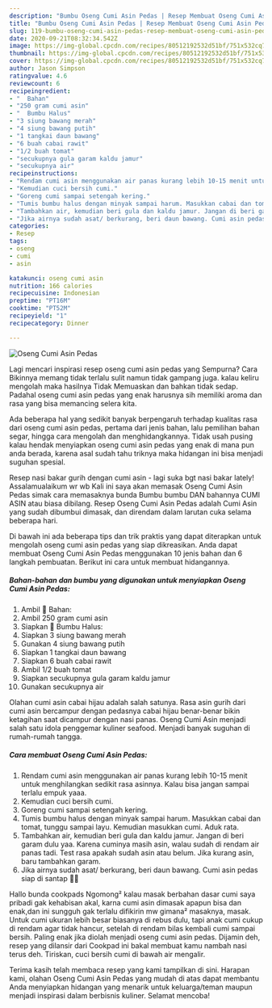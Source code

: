 ```yaml
---
description: "Bumbu Oseng Cumi Asin Pedas | Resep Membuat Oseng Cumi Asin Pedas Yang Enak Dan Lezat"
title: "Bumbu Oseng Cumi Asin Pedas | Resep Membuat Oseng Cumi Asin Pedas Yang Enak Dan Lezat"
slug: 119-bumbu-oseng-cumi-asin-pedas-resep-membuat-oseng-cumi-asin-pedas-yang-enak-dan-lezat
date: 2020-09-21T08:32:34.542Z
image: https://img-global.cpcdn.com/recipes/80512192532d51bf/751x532cq70/oseng-cumi-asin-pedas-foto-resep-utama.jpg
thumbnail: https://img-global.cpcdn.com/recipes/80512192532d51bf/751x532cq70/oseng-cumi-asin-pedas-foto-resep-utama.jpg
cover: https://img-global.cpcdn.com/recipes/80512192532d51bf/751x532cq70/oseng-cumi-asin-pedas-foto-resep-utama.jpg
author: Jason Simpson
ratingvalue: 4.6
reviewcount: 6
recipeingredient:
- "  Bahan"
- "250 gram cumi asin"
- "  Bumbu Halus"
- "3 siung bawang merah"
- "4 siung bawang putih"
- "1 tangkai daun bawang"
- "6 buah cabai rawit"
- "1/2 buah tomat"
- "secukupnya gula garam kaldu jamur"
- "secukupnya air"
recipeinstructions:
- "Rendam cumi asin menggunakan air panas kurang lebih 10-15 menit untuk menghilangkan sedikit rasa asinnya. Kalau bisa jangan sampai terlalu empuk yaaa."
- "Kemudian cuci bersih cumi."
- "Goreng cumi sampai setengah kering."
- "Tumis bumbu halus dengan minyak sampai harum. Masukkan cabai dan tomat, tunggu sampai layu. Kemudian masukkan cumi. Aduk rata."
- "Tambahkan air, kemudian beri gula dan kaldu jamur. Jangan di beri garam dulu yaa. Karena cuminya masih asin, walau sudah di rendam air panas tadi. Test rasa apakah sudah asin atau belum. Jika kurang asin, baru tambahkan garam."
- "Jika airnya sudah asat/ berkurang, beri daun bawang. Cumi asin pedas siap di santap 🐙🍚"
categories:
- Resep
tags:
- oseng
- cumi
- asin

katakunci: oseng cumi asin 
nutrition: 166 calories
recipecuisine: Indonesian
preptime: "PT16M"
cooktime: "PT52M"
recipeyield: "1"
recipecategory: Dinner

---
```



![Oseng Cumi Asin Pedas](https://img-global.cpcdn.com/recipes/80512192532d51bf/751x532cq70/oseng-cumi-asin-pedas-foto-resep-utama.jpg)

Lagi mencari inspirasi resep oseng cumi asin pedas yang Sempurna? Cara Bikinnya memang tidak terlalu sulit namun tidak gampang juga. kalau keliru mengolah maka hasilnya Tidak Memuaskan dan bahkan tidak sedap. Padahal oseng cumi asin pedas yang enak harusnya sih memiliki aroma dan rasa yang bisa memancing selera kita.

Ada beberapa hal yang sedikit banyak berpengaruh terhadap kualitas rasa dari oseng cumi asin pedas, pertama dari jenis bahan, lalu pemilihan bahan segar, hingga cara mengolah dan menghidangkannya. Tidak usah pusing kalau hendak menyiapkan oseng cumi asin pedas yang enak di mana pun anda berada, karena asal sudah tahu triknya maka hidangan ini bisa menjadi suguhan spesial.

Resep nasi bakar gurih dengan cumi asin - lagi suka bgt nasi bakar lately! Assalamualaikum wr wb Kali ini saya akan memasak Oseng Cumi Asin Pedas simak cara memasaknya bunda Bumbu bumbu DAN bahannya CUMI ASIN atau biasa dibilang. Resep Oseng Cumi Asin Pedas adalah Cumi Asin yang sudah dibumbui dimasak, dan direndam dalam larutan cuka selama beberapa hari.


Di bawah ini ada beberapa tips dan trik praktis yang dapat diterapkan untuk mengolah oseng cumi asin pedas yang siap dikreasikan. Anda dapat membuat Oseng Cumi Asin Pedas menggunakan 10 jenis bahan dan 6 langkah pembuatan. Berikut ini cara untuk membuat hidangannya.

<!--inarticleads1-->

##### Bahan-bahan dan bumbu yang digunakan untuk menyiapkan Oseng Cumi Asin Pedas:

1. Ambil  🐙 Bahan:
1. Ambil 250 gram cumi asin
1. Siapkan  🐙 Bumbu Halus:
1. Siapkan 3 siung bawang merah
1. Gunakan 4 siung bawang putih
1. Siapkan 1 tangkai daun bawang
1. Siapkan 6 buah cabai rawit
1. Ambil 1/2 buah tomat
1. Siapkan secukupnya gula garam kaldu jamur
1. Gunakan secukupnya air


Olahan cumi asin cabai hijau adalah salah satunya. Rasa asin gurih dari cumi asin bercampur dengan pedasnya cabai hijau benar-benar bikin ketagihan saat dicampur dengan nasi panas. Oseng Cumi Asin menjadi salah satu idola penggemar kuliner seafood. Menjadi banyak suguhan di rumah-rumah tangga. 

<!--inarticleads2-->

##### Cara membuat Oseng Cumi Asin Pedas:

1. Rendam cumi asin menggunakan air panas kurang lebih 10-15 menit untuk menghilangkan sedikit rasa asinnya. Kalau bisa jangan sampai terlalu empuk yaaa.
1. Kemudian cuci bersih cumi.
1. Goreng cumi sampai setengah kering.
1. Tumis bumbu halus dengan minyak sampai harum. Masukkan cabai dan tomat, tunggu sampai layu. Kemudian masukkan cumi. Aduk rata.
1. Tambahkan air, kemudian beri gula dan kaldu jamur. Jangan di beri garam dulu yaa. Karena cuminya masih asin, walau sudah di rendam air panas tadi. Test rasa apakah sudah asin atau belum. Jika kurang asin, baru tambahkan garam.
1. Jika airnya sudah asat/ berkurang, beri daun bawang. Cumi asin pedas siap di santap 🐙🍚


Hallo bunda cookpads Ngomong² kalau masak berbahan dasar cumi saya pribadi gak kehabisan akal, karna cumi asin dimasak apapun bisa dan enak,dan ini sungguh gak terlalu difikirin mw gimana² masaknya, masak. Untuk cumi ukuran lebih besar biasanya di rebus dulu, tapi anak cumi cukup di rendam agar tidak hancur, setelah di rendam bilas kembali cumi sampai bersih. Paling enak jika diolah menjadi oseng cumi asin pedas. Dijamin deh, resep yang dilansir dari Cookpad ini bakal membuat kamu nambah nasi terus deh. Tiriskan, cuci bersih cumi di bawah air mengalir. 

Terima kasih telah membaca resep yang kami tampilkan di sini. Harapan kami, olahan Oseng Cumi Asin Pedas yang mudah di atas dapat membantu Anda menyiapkan hidangan yang menarik untuk keluarga/teman maupun menjadi inspirasi dalam berbisnis kuliner. Selamat mencoba!
